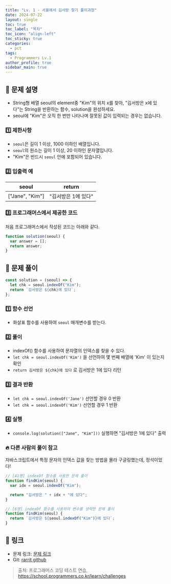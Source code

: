 ```yaml
---
title: "Lv. 1 - 서울에서 김서방 찾기 풀이과정"
date: 2024-07-22
layout: single
toc: true
toc_label: "목차"
toc_icon: "align-left"
toc_sticky: true
categories:
  - pct
tags:
  - Programmers Lv.1
author_profile: true
sidebar_main: true
---
```


## :ledger: 문제 설명

- String형 배열 seoul의 element중 "Kim"의 위치 x를 찾아, "김서방은 x에 있다"는 String을 반환하는 함수, solution을 완성하세요.
- seoul에 "Kim"은 오직 한 번만 나타나며 잘못된 값이 입력되는 경우는 없습니다.

### :one: 제한사항

- `seoul`은 길이 1 이상, 1000 이하인 배열입니다.
- `seoul`의 원소는 길이 1 이상, 20 이하인 문자열입니다.
- "Kim"은 반드시 `seoul` 안에 포함되어 있습니다.

### :two: 입출력 예

| seoul           | return              |
| --------------- | ------------------- |
| ["Jane", "Kim"] | "김서방은 1에 있다" |

### :three: 프로그래머스에서 제공한 코드

처음 프로그래머스에서 작성된 코드는 아래와 같다.

```javascript
function solution(seoul) {
  var answer = [];
  return answer;
}
```

## :ledger: 문제 풀이

```javascript
const solution = (seoul) => {
  let chk = seoul.indexOf("Kim");
  return `김서방은 ${chk}에 있다`;
};
```

### :one: 함수 선언

- 화살표 함수를 사용하여 `seoul` 매개변수를 받는다.

### :two: 풀이

- indexOf() 함수를 사용하여 문자열의 인덱스를 찾을 수 있다.
- `let chk = seoul.indexOf('Kim')` 을 선언하여 몇 번째 배열에 'Kim' 이 있는지 확인
- `return 김서방은 ${chk}에 있다` 로 김서방은 1에 있다 리턴

### :three: 결과 반환

- `let chk = seoul.indexOf('Jane')` 선언할 경우 0 반환
- `let chk = seoul.indexOf('Kim')` 선언할 경우 1 반환

### :four: 실행

- `console.log(solution(["Jane", "Kim"]))` 실행하면 "김서방은 1에 있다" 출력

### :fire: 다른 사람의 풀이 참고

자바스크립트에서 특정 문자의 인덱스 값을 찾는 방법을 몰라 구글링했는데, 정석이었다!

```javascript
// [41명] indexOf 함수를 사용한 문제 풀이
function findKim(seoul) {
  var idx = seoul.indexOf("Kim");

  return "김서방은 " + idx + "에 있다";
}

// [6명] indexOf 함수를 사용하여 변수를 생략한 문제 풀이
function findKim(seoul) {
  return `김서방은 ${seoul.indexOf("Kim")}에 있다`;
}
```

## :link: 링크

- 문제 링크: [문제 링크](https://school.programmers.co.kr/learn/courses/30/lessons/12919)
- Git: [rarrit github](https://github.com/rarrit/programmers-coding-test/tree/main/%ED%94%84%EB%A1%9C%EA%B7%B8%EB%9E%98%EB%A8%B8%EC%8A%A4/1/12919.%E2%80%85%EC%84%9C%EC%9A%B8%EC%97%90%EC%84%9C%E2%80%85%EA%B9%80%EC%84%9C%EB%B0%A9%E2%80%85%EC%B0%BE%EA%B8%B0)

> 출처: 프로그래머스 코딩 테스트 연습, https://school.programmers.co.kr/learn/challenges
